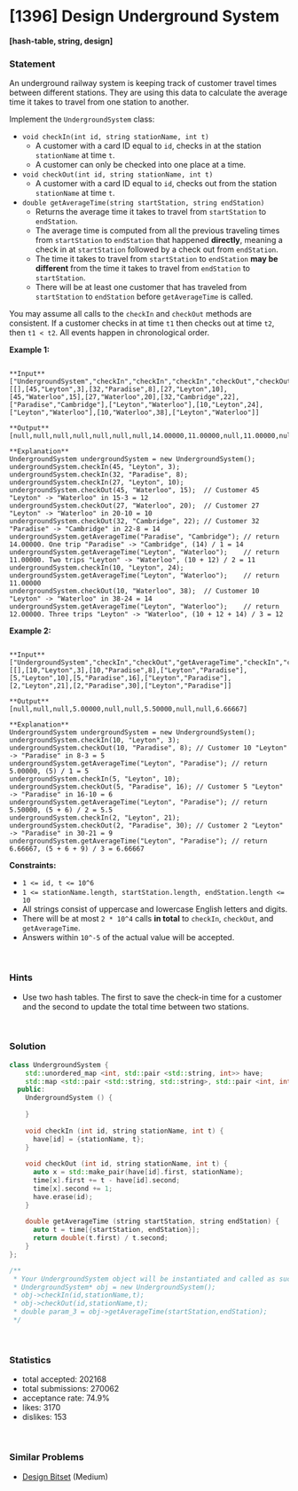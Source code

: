 # [1396] Design Underground System

**[hash-table, string, design]**

### Statement

An underground railway system is keeping track of customer travel times between different stations. They are using this data to calculate the average time it takes to travel from one station to another.

Implement the `UndergroundSystem` class:

* `void checkIn(int id, string stationName, int t)`
	+ A customer with a card ID equal to `id`, checks in at the station `stationName` at time `t`.
	+ A customer can only be checked into one place at a time.
* `void checkOut(int id, string stationName, int t)`
	+ A customer with a card ID equal to `id`, checks out from the station `stationName` at time `t`.
* `double getAverageTime(string startStation, string endStation)`
	+ Returns the average time it takes to travel from `startStation` to `endStation`.
	+ The average time is computed from all the previous traveling times from `startStation` to `endStation` that happened **directly**, meaning a check in at `startStation` followed by a check out from `endStation`.
	+ The time it takes to travel from `startStation` to `endStation` **may be different** from the time it takes to travel from `endStation` to `startStation`.
	+ There will be at least one customer that has traveled from `startStation` to `endStation` before `getAverageTime` is called.



You may assume all calls to the `checkIn` and `checkOut` methods are consistent. If a customer checks in at time `t1` then checks out at time `t2`, then `t1 < t2`. All events happen in chronological order.


**Example 1:**

```

**Input**
["UndergroundSystem","checkIn","checkIn","checkIn","checkOut","checkOut","checkOut","getAverageTime","getAverageTime","checkIn","getAverageTime","checkOut","getAverageTime"]
[[],[45,"Leyton",3],[32,"Paradise",8],[27,"Leyton",10],[45,"Waterloo",15],[27,"Waterloo",20],[32,"Cambridge",22],["Paradise","Cambridge"],["Leyton","Waterloo"],[10,"Leyton",24],["Leyton","Waterloo"],[10,"Waterloo",38],["Leyton","Waterloo"]]

**Output**
[null,null,null,null,null,null,null,14.00000,11.00000,null,11.00000,null,12.00000]

**Explanation**
UndergroundSystem undergroundSystem = new UndergroundSystem();
undergroundSystem.checkIn(45, "Leyton", 3);
undergroundSystem.checkIn(32, "Paradise", 8);
undergroundSystem.checkIn(27, "Leyton", 10);
undergroundSystem.checkOut(45, "Waterloo", 15);  // Customer 45 "Leyton" -> "Waterloo" in 15-3 = 12
undergroundSystem.checkOut(27, "Waterloo", 20);  // Customer 27 "Leyton" -> "Waterloo" in 20-10 = 10
undergroundSystem.checkOut(32, "Cambridge", 22); // Customer 32 "Paradise" -> "Cambridge" in 22-8 = 14
undergroundSystem.getAverageTime("Paradise", "Cambridge"); // return 14.00000. One trip "Paradise" -> "Cambridge", (14) / 1 = 14
undergroundSystem.getAverageTime("Leyton", "Waterloo");    // return 11.00000. Two trips "Leyton" -> "Waterloo", (10 + 12) / 2 = 11
undergroundSystem.checkIn(10, "Leyton", 24);
undergroundSystem.getAverageTime("Leyton", "Waterloo");    // return 11.00000
undergroundSystem.checkOut(10, "Waterloo", 38);  // Customer 10 "Leyton" -> "Waterloo" in 38-24 = 14
undergroundSystem.getAverageTime("Leyton", "Waterloo");    // return 12.00000. Three trips "Leyton" -> "Waterloo", (10 + 12 + 14) / 3 = 12

```

**Example 2:**

```

**Input**
["UndergroundSystem","checkIn","checkOut","getAverageTime","checkIn","checkOut","getAverageTime","checkIn","checkOut","getAverageTime"]
[[],[10,"Leyton",3],[10,"Paradise",8],["Leyton","Paradise"],[5,"Leyton",10],[5,"Paradise",16],["Leyton","Paradise"],[2,"Leyton",21],[2,"Paradise",30],["Leyton","Paradise"]]

**Output**
[null,null,null,5.00000,null,null,5.50000,null,null,6.66667]

**Explanation**
UndergroundSystem undergroundSystem = new UndergroundSystem();
undergroundSystem.checkIn(10, "Leyton", 3);
undergroundSystem.checkOut(10, "Paradise", 8); // Customer 10 "Leyton" -> "Paradise" in 8-3 = 5
undergroundSystem.getAverageTime("Leyton", "Paradise"); // return 5.00000, (5) / 1 = 5
undergroundSystem.checkIn(5, "Leyton", 10);
undergroundSystem.checkOut(5, "Paradise", 16); // Customer 5 "Leyton" -> "Paradise" in 16-10 = 6
undergroundSystem.getAverageTime("Leyton", "Paradise"); // return 5.50000, (5 + 6) / 2 = 5.5
undergroundSystem.checkIn(2, "Leyton", 21);
undergroundSystem.checkOut(2, "Paradise", 30); // Customer 2 "Leyton" -> "Paradise" in 30-21 = 9
undergroundSystem.getAverageTime("Leyton", "Paradise"); // return 6.66667, (5 + 6 + 9) / 3 = 6.66667

```

**Constraints:**
* `1 <= id, t <= 10^6`
* `1 <= stationName.length, startStation.length, endStation.length <= 10`
* All strings consist of uppercase and lowercase English letters and digits.
* There will be at most `2 * 10^4` calls **in total** to `checkIn`, `checkOut`, and `getAverageTime`.
* Answers within `10^-5` of the actual value will be accepted.


<br />

### Hints

- Use two hash tables. The first to save the check-in time for a customer and the second to update the total time between two stations.

<br />

### Solution

```cpp
class UndergroundSystem {
    std::unordered_map <int, std::pair <std::string, int>> have;
    std::map <std::pair <std::string, std::string>, std::pair <int, int>> time;
  public:
    UndergroundSystem () {
        
    }
    
    void checkIn (int id, string stationName, int t) {
      have[id] = {stationName, t};
    }
    
    void checkOut (int id, string stationName, int t) {
      auto x = std::make_pair(have[id].first, stationName);
      time[x].first += t - have[id].second;
      time[x].second += 1;
      have.erase(id);
    }
    
    double getAverageTime (string startStation, string endStation) {
      auto t = time[{startStation, endStation}];
      return double(t.first) / t.second;
    }
};

/**
 * Your UndergroundSystem object will be instantiated and called as such:
 * UndergroundSystem* obj = new UndergroundSystem();
 * obj->checkIn(id,stationName,t);
 * obj->checkOut(id,stationName,t);
 * double param_3 = obj->getAverageTime(startStation,endStation);
 */
```

<br />

### Statistics

- total accepted: 202168
- total submissions: 270062
- acceptance rate: 74.9%
- likes: 3170
- dislikes: 153

<br />

### Similar Problems

- [Design Bitset](https://leetcode.com/problems/design-bitset) (Medium)
